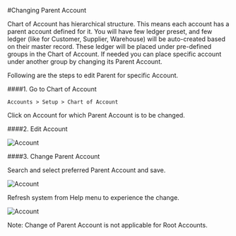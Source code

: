 #Changing Parent Account

Chart of Account has hierarchical structure. This means each account has a parent account defined for it. You will have few ledger preset, and few ledger (like for Customer, Supplier, Warehouse) will be auto-created based on their master record. These ledger will be placed under pre-defined groups in the Chart of Account. If needed you can place specific account under another group by changing its Parent Account.

Following are the steps to edit Parent for specific Account.

####1. Go to Chart of Account

`Accounts > Setup > Chart of Account`

Click on Account for which Parent Account is to be changed.

####2. Edit Account

![Account]({{docs_base_url}}/assets/img/articles/Selection_080.png)  

####3. Change Parent Account

Search and select preferred Parent Account and save.

![Account]({{docs_base_url}}/assets/img/articles/Selection_084.png)

Refresh system from Help menu to experience the change.

![Account]({{docs_base_url}}/assets/img/articles/Selection_085.png)

<div class="well">Note: Change of Parent Account is not applicable for Root Accounts.</div>
<!-- markdown -->